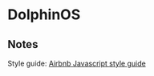 # DolphinOS

## Notes

Style guide: [Airbnb Javascript style guide](https://github.com/airbnb/javascript)